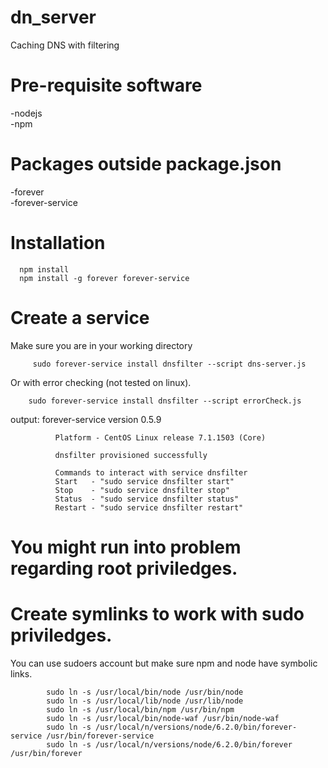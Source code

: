 # dn_server
Caching DNS with filtering

# Pre-requisite software
  -nodejs<br>
  -npm
# Packages outside package.json
   -forever  
   -forever-service

# Installation
      npm install  
      npm install -g forever forever-service  

# Create a service  
  Make sure you are in your working directory  
  
         sudo forever-service install dnsfilter --script dns-server.js
         
 Or with error checking (not tested on linux).
 
        sudo forever-service install dnsfilter --script errorCheck.js
  
  output:
                      forever-service version 0.5.9

              Platform - CentOS Linux release 7.1.1503 (Core)

              dnsfilter provisioned successfully

              Commands to interact with service dnsfilter
              Start   - "sudo service dnsfilter start"
              Stop    - "sudo service dnsfilter stop"
              Status  - "sudo service dnsfilter status"
              Restart - "sudo service dnsfilter restart"



# You might run into problem regarding root priviledges.  
# Create symlinks to work with sudo priviledges.
  You can use sudoers account but make sure npm and node have symbolic links.
 
            sudo ln -s /usr/local/bin/node /usr/bin/node  
            sudo ln -s /usr/local/lib/node /usr/lib/node  
            sudo ln -s /usr/local/bin/npm /usr/bin/npm  
            sudo ln -s /usr/local/bin/node-waf /usr/bin/node-waf
            sudo ln -s /usr/local/n/versions/node/6.2.0/bin/forever-service /usr/bin/forever-service
            sudo ln -s /usr/local/n/versions/node/6.2.0/bin/forever /usr/bin/forever
